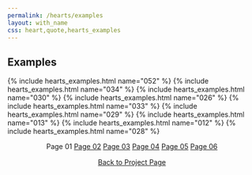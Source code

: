 ```yaml
---
permalink: /hearts/examples
layout: with_name
css: heart,quote,hearts_examples
---
```


## Examples

{% include hearts_examples.html name="052" %}
{% include hearts_examples.html name="034" %}
{% include hearts_examples.html name="030" %}
{% include hearts_examples.html name="026" %}
{% include hearts_examples.html name="033" %}
{% include hearts_examples.html name="029" %}
{% include hearts_examples.html name="013" %}
{% include hearts_examples.html name="012" %}
{% include hearts_examples.html name="028" %}


<center>
<div class="index-div">
Page 01
<a href="/hearts/examples/page02">Page 02</a>
<a href="/hearts/examples/page03">Page 03</a>
<a href="/hearts/examples/page04">Page 04</a>
<a href="/hearts/examples/page05">Page 05</a>
<a href="/hearts/examples/page06">Page 06</a>

<br/>
<div style="padding-top: 15px;">
<a href="/works/heart">Back to Project Page</a>
</div>

</div>
</center>
